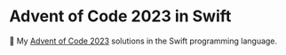 # Advent of Code 2023 in Swift

🎄 My [Advent of Code 2023](https://adventofcode.com/2023) solutions in the Swift programming language.
